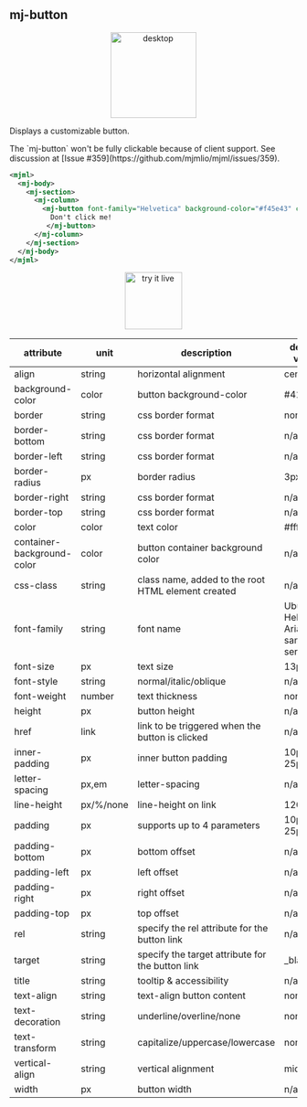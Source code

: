 ## mj-button

<p align="center">
  <img src="https://cloud.githubusercontent.com/assets/6558790/12751346/fd993192-c9bc-11e5-8c91-37d616bf5874.png" alt="desktop" width="150px" />
</p>

Displays a customizable button.

<aside class="notice">
  The `mj-button` won't be fully clickable because of client support.
  See discussion at [Issue #359](https://github.com/mjmlio/mjml/issues/359).
</aside>

```xml
<mjml>
  <mj-body>
    <mj-section>
      <mj-column>
        <mj-button font-family="Helvetica" background-color="#f45e43" color="white">
          Don't click me!
         </mj-button>
      </mj-column>
    </mj-section>
  </mj-body>
</mjml>
```

<p align="center">
  <a href="https://mjml.io/try-it-live/components/button">
    <img width="100px" src="https://mjml.io/assets/img/svg/TRYITLIVE.svg" alt="try it live" />
  </a>
</p>

attribute                   | unit        | description                                      | default value
----------------------------|-------------|--------------------------------------------------|---------------------
align                       | string      | horizontal alignment                             | center
background-color            | color       | button background-color                          | #414141
border                      | string      | css border format                                | none
border-bottom               | string      | css border format                                | n/a
border-left                 | string      | css border format                                | n/a
border-radius               | px          | border radius                                    | 3px
border-right                | string      | css border format                                | n/a
border-top                  | string      | css border format                                | n/a
color                       | color       | text color                                       | #ffffff
container-background-color  | color       | button container background color                | n/a
css-class                   | string      | class name, added to the root HTML element created | n/a
font-family                 | string      | font name                                        | Ubuntu, Helvetica, Arial, sans-serif
font-size                   | px          | text size                                        | 13px
font-style                  | string      | normal/italic/oblique                            | n/a
font-weight                 | number      | text thickness                                   | normal
height                      | px          | button height                                    | n/a
href                        | link        | link to be triggered when the button is clicked  | n/a
inner-padding               | px          | inner button padding                             | 10px 25px
letter-spacing              | px,em       | letter-spacing                                   | n/a
line-height                 | px/%/none   | line-height on link                              | 120%
padding                     | px          | supports up to 4 parameters                      | 10px 25px
padding-bottom              | px          | bottom offset                                    | n/a
padding-left                | px          | left offset                                      | n/a
padding-right               | px          | right offset                                     | n/a
padding-top                 | px          | top offset                                       | n/a
rel                         | string      | specify the rel attribute for the button link    | n/a
target                      | string      | specify the target attribute for the button link | \_blank
title                       | string      | tooltip & accessibility                          | n/a
text-align                  | string      | text-align button content                        | none
text-decoration             | string      | underline/overline/none                          | none
text-transform              | string      | capitalize/uppercase/lowercase                   | none
vertical-align              | string      | vertical alignment                               | middle
width                       | px          | button width                                     | n/a
